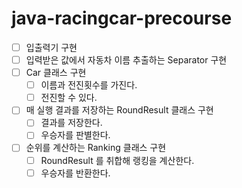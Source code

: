 # java-racingcar-precourse

-  [ ] 입출력기 구현
-  [ ] 입력받은 값에서 자동차 이름 추출하는 Separator 구현
-  [ ] Car 클래스 구현
  - [ ] 이름과 전진횟수를 가진다.
  - [ ] 전진할 수 있다.
- [ ] 매 실행 결과를 저장하는 RoundResult 클래스 구현
  - [ ] 결과를 저장한다.
  - [ ] 우승자를 판별한다.
- [ ] 순위를 계산하는 Ranking 클래스 구현
  - [ ] RoundResult 를 취합해 랭킹을 계산한다.
  - [ ] 우승자를 반환한다.